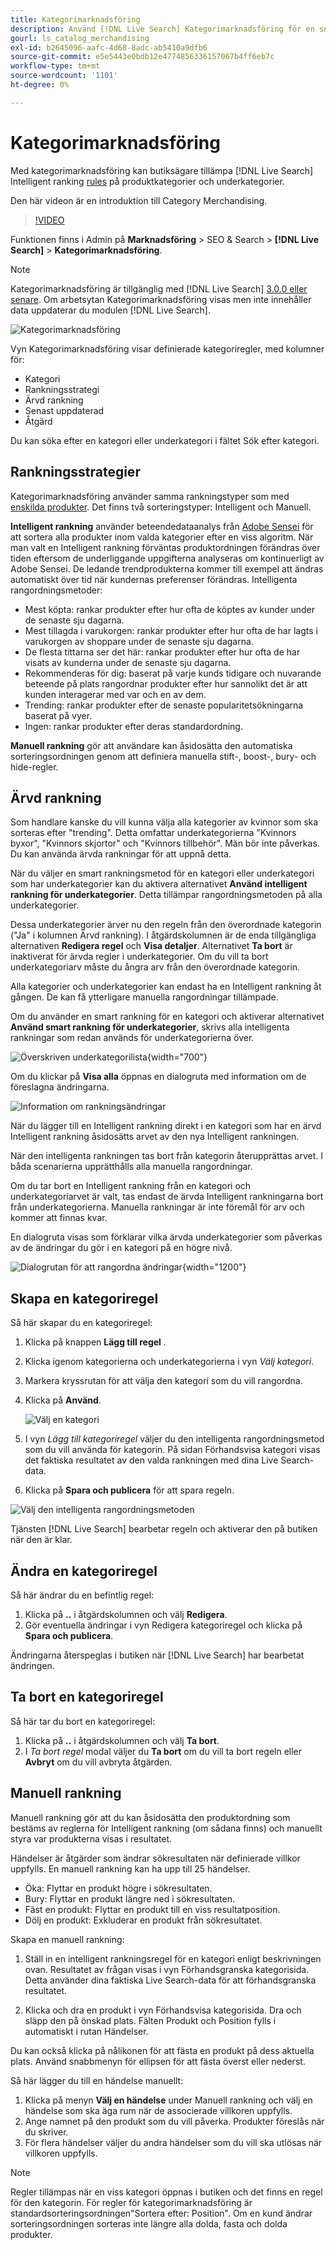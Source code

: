 ```yaml
---
title: Kategorimarknadsföring
description: Använd [!DNL Live Search] Kategorimarknadsföring för en snabbare shoppingupplevelse.
gourl: ls_catalog_merchandising
exl-id: b2645096-aafc-4d68-8adc-ab5410a9dfb6
source-git-commit: e5e5443e0bdb12e4774856336157067b4ff6eb7c
workflow-type: tm+mt
source-wordcount: '1101'
ht-degree: 0%

---
```


# Kategorimarknadsföring

Med kategorimarknadsföring kan butiksägare tillämpa [!DNL Live Search] Intelligent ranking [rules](rules.md) på produktkategorier och underkategorier.

Den här videon är en introduktion till Category Merchandising.

>[!VIDEO](https://video.tv.adobe.com/v/3424617)

Funktionen finns i Admin på **Marknadsföring** > SEO &amp; Search > **[!DNL Live Search]** > **Kategorimarknadsföring**.

>[!NOTE]
>
>Kategorimarknadsföring är tillgänglig med [!DNL Live Search] [3.0.0 eller senare](release-notes.md). Om arbetsytan Kategorimarknadsföring visas men inte innehåller data uppdaterar du modulen [!DNL Live Search].

![Kategorimarknadsföring](assets/category_workspace.png)

Vyn Kategorimarknadsföring visar definierade kategoriregler, med kolumner för:

* Kategori
* Rankningsstrategi
* Ärvd rankning
* Senast uppdaterad
* Åtgärd

Du kan söka efter en kategori eller underkategori i fältet Sök efter kategori.

## Rankningsstrategier

Kategorimarknadsföring använder samma rankningstyper som med [enskilda produkter](rules-workspace.md).
Det finns två sorteringstyper: Intelligent och Manuell.

**Intelligent rankning** använder beteendedataanalys från [Adobe Sensei](https://www.adobe.com/sensei.html) för att sortera alla produkter inom valda kategorier efter en viss algoritm. När man valt en Intelligent rankning förväntas produktordningen förändras över tiden eftersom de underliggande uppgifterna analyseras om kontinuerligt av Adobe Sensei. De ledande trendprodukterna kommer till exempel att ändras automatiskt över tid när kundernas preferenser förändras.
Intelligenta rangordningsmetoder:

* Mest köpta: rankar produkter efter hur ofta de köptes av kunder under de senaste sju dagarna.
* Mest tillagda i varukorgen: rankar produkter efter hur ofta de har lagts i varukorgen av shoppare under de senaste sju dagarna.
* De flesta tittarna ser det här: rankar produkter efter hur ofta de har visats av kunderna under de senaste sju dagarna.
* Rekommenderas för dig: baserat på varje kunds tidigare och nuvarande beteende på plats rangordnar produkter efter hur sannolikt det är att kunden interagerar med var och en av dem.
* Trending: rankar produkter efter de senaste popularitetsökningarna baserat på vyer.
* Ingen: rankar produkter efter deras standardordning.

**Manuell rankning** gör att användare kan åsidosätta den automatiska sorteringsordningen genom att definiera manuella stift-, boost-, bury- och hide-regler.

## Ärvd rankning

Som handlare kanske du vill kunna välja alla kategorier av kvinnor som ska sorteras efter &quot;trending&quot;. Detta omfattar underkategorierna &quot;Kvinnors byxor&quot;, &quot;Kvinnors skjortor&quot; och &quot;Kvinnors tillbehör&quot;. Män bör inte påverkas. Du kan använda ärvda rankningar för att uppnå detta.

När du väljer en smart rankningsmetod för en kategori eller underkategori som har underkategorier kan du aktivera alternativet **Använd intelligent rankning för underkategorier**. Detta tillämpar rangordningsmetoden på alla underkategorier.

Dessa underkategorier ärver nu den regeln från den överordnade kategorin (&quot;Ja&quot; i kolumnen Ärvd rankning). I åtgärdskolumnen är de enda tillgängliga alternativen **Redigera regel** och **Visa detaljer**. Alternativet **Ta bort** är inaktiverat för ärvda regler i underkategorier. Om du vill ta bort underkategoriarv måste du ångra arv från den överordnade kategorin.

Alla kategorier och underkategorier kan endast ha en Intelligent rankning åt gången. De kan få ytterligare manuella rangordningar tillämpade.

Om du använder en smart rankning för en kategori och aktiverar alternativet **Använd smart rankning för underkategorier**, skrivs alla intelligenta rankningar som redan används för underkategorierna över.

![Överskriven underkategorilista](assets/category_overwite_subs.png){width="700"}

Om du klickar på **Visa alla** öppnas en dialogruta med information om de föreslagna ändringarna.

![Information om rankningsändringar](assets/category_overwrite.png)

När du lägger till en Intelligent rankning direkt i en kategori som har en ärvd Intelligent rankning åsidosätts arvet av den nya Intelligent rankningen.

När den intelligenta rankningen tas bort från kategorin återupprättas arvet.
I båda scenarierna upprätthålls alla manuella rangordningar.

Om du tar bort en Intelligent rankning från en kategori och underkategoriarvet är valt, tas endast de ärvda Intelligent rankningarna bort från underkategorierna. Manuella rankningar är inte föremål för arv och kommer att finnas kvar.

En dialogruta visas som förklarar vilka ärvda underkategorier som påverkas av de ändringar du gör i en kategori på en högre nivå.

![Dialogrutan för att rangordna ändringar ](assets/category_overwrite_modal.png){width="1200"}

## Skapa en kategoriregel

Så här skapar du en kategoriregel:

1. Klicka på knappen **Lägg till regel** .
1. Klicka igenom kategorierna och underkategorierna i vyn _Välj kategori_.
1. Markera kryssrutan för att välja den kategori som du vill rangordna.
1. Klicka på **Använd**.

   ![Välj en kategori](assets/category_select.png)

1. I vyn _Lägg till kategoriregel_ väljer du den intelligenta rangordningsmetod som du vill använda för kategorin.
På sidan Förhandsvisa kategori visas det faktiska resultatet av den valda rankningen med dina Live Search-data.
1. Klicka på **Spara och publicera** för att spara regeln.

![Välj den intelligenta rangordningsmetoden](assets/category_ranking.png)

Tjänsten [!DNL Live Search] bearbetar regeln och aktiverar den på butiken när den är klar.

## Ändra en kategoriregel

Så här ändrar du en befintlig regel:

1. Klicka på **..** i åtgärdskolumnen och välj **Redigera**.
1. Gör eventuella ändringar i vyn Redigera kategoriregel och klicka på **Spara och publicera**.

Ändringarna återspeglas i butiken när [!DNL Live Search] har bearbetat ändringen.

## Ta bort en kategoriregel

Så här tar du bort en kategoriregel:

1. Klicka på **..** i åtgärdskolumnen och välj **Ta bort**.
1. I _Ta bort regel_ modal väljer du **Ta bort** om du vill ta bort regeln eller **Avbryt** om du vill avbryta åtgärden.

## Manuell rankning

Manuell rankning gör att du kan åsidosätta den produktordning som bestäms av reglerna för Intelligent rankning (om sådana finns) och manuellt styra var produkterna visas i resultatet.

Händelser är åtgärder som ändrar sökresultaten när definierade villkor uppfylls. En manuell rankning kan ha upp till 25 händelser.

* Öka: Flyttar en produkt högre i sökresultaten.
* Bury: Flyttar en produkt längre ned i sökresultaten.
* Fäst en produkt: Flyttar en produkt till en viss resultatposition.
* Dölj en produkt: Exkluderar en produkt från sökresultatet.

Skapa en manuell rankning:

1. Ställ in en intelligent rankningsregel för en kategori enligt beskrivningen ovan. Resultatet av frågan visas i vyn Förhandsgranska kategorisida. Detta använder dina faktiska Live Search-data för att förhandsgranska resultatet.

1. Klicka och dra en produkt i vyn Förhandsvisa kategorisida. Dra och släpp den på önskad plats. Fälten Produkt och Position fylls i automatiskt i rutan Händelser.

Du kan också klicka på nålikonen för att fästa en produkt på dess aktuella plats. Använd snabbmenyn för ellipsen för att fästa överst eller nederst.

Så här lägger du till en händelse manuellt:

1. Klicka på menyn **Välj en händelse** under Manuell rankning och välj en händelse som ska äga rum när de associerade villkoren uppfylls.
1. Ange namnet på den produkt som du vill påverka. Produkter föreslås när du skriver.
1. För flera händelser väljer du andra händelser som du vill ska utlösas när villkoren uppfylls.

>[!NOTE]
>
>Regler tillämpas när en viss kategori öppnas i butiken och det finns en regel för den kategorin. För regler för kategorimarknadsföring är standardsorteringsordningen&quot;Sortera efter: Position&quot;. Om en kund ändrar sorteringsordningen sorteras inte längre alla dolda, fasta och dolda produkter.
